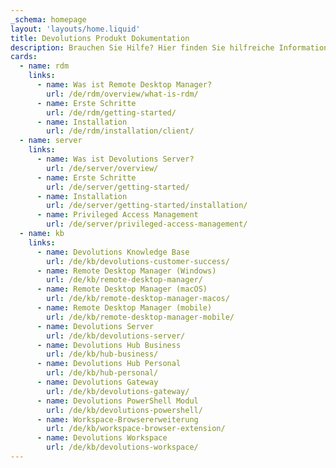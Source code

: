 ```yaml
---
_schema: homepage
layout: 'layouts/home.liquid'
title: Devolutions Produkt Dokumentation
description: Brauchen Sie Hilfe? Hier finden Sie hilfreiche Informationen für alle Devolutions Produkte, Add-Ons und Begleitwerkzeuge.
cards:
  - name: rdm
    links:
      - name: Was ist Remote Desktop Manager?
        url: /de/rdm/overview/what-is-rdm/
      - name: Erste Schritte
        url: /de/rdm/getting-started/
      - name: Installation
        url: /de/rdm/installation/client/
  - name: server
    links:
      - name: Was ist Devolutions Server?
        url: /de/server/overview/
      - name: Erste Schritte
        url: /de/server/getting-started/
      - name: Installation
        url: /de/server/getting-started/installation/
      - name: Privileged Access Management
        url: /de/server/privileged-access-management/
  - name: kb
    links:
      - name: Devolutions Knowledge Base
        url: /de/kb/devolutions-customer-success/
      - name: Remote Desktop Manager (Windows)
        url: /de/kb/remote-desktop-manager/
      - name: Remote Desktop Manager (macOS)
        url: /de/kb/remote-desktop-manager-macos/
      - name: Remote Desktop Manager (mobile)
        url: /de/kb/remote-desktop-manager-mobile/
      - name: Devolutions Server
        url: /de/kb/devolutions-server/
      - name: Devolutions Hub Business
        url: /de/kb/hub-business/
      - name: Devolutions Hub Personal
        url: /de/kb/hub-personal/
      - name: Devolutions Gateway
        url: /de/kb/devolutions-gateway/
      - name: Devolutions PowerShell Modul
        url: /de/kb/devolutions-powershell/
      - name: Workspace-Browsererweiterung
        url: /de/kb/workspace-browser-extension/
      - name: Devolutions Workspace
        url: /de/kb/devolutions-workspace/
---
```

